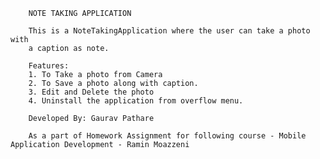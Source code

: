 

        NOTE TAKING APPLICATION

        This is a NoteTakingApplication where the user can take a photo with
        a caption as note.

        Features:
        1. To Take a photo from Camera
        2. To Save a photo along with caption.
        3. Edit and Delete the photo
        4. Uninstall the application from overflow menu.
                
        Developed By: Gaurav Pathare
        
        As a part of Homework Assignment for following course - Mobile Application Development - Ramin Moazzeni


